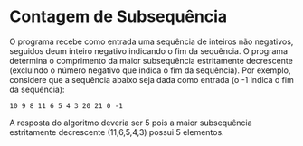 # Contagem de Subsequência

O programa recebe como entrada uma sequência de inteiros não negativos, seguidos deum inteiro negativo indicando o fim da sequência.
O programa determina o comprimento da maior subsequência estritamente decrescente (excluindo o número negativo que indica o fim da sequência). 
Por exemplo, considere que a sequência abaixo seja dada como entrada (o -1 indica o fim da sequência):

```
10 9 8 11 6 5 4 3 20 21 0 -1
```

A resposta do algoritmo deveria ser 5 pois a maior subsequência estritamente decrescente (11,6,5,4,3) possui 5 elementos.